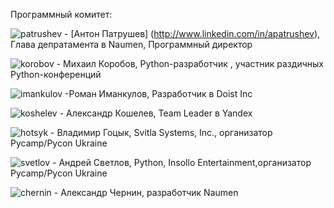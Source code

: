 Программный комитет:

![patrushev](http://dropbucket.ru/pyconru/аpatrushev) -  [Антон Патрушев] (http://www.linkedin.com/in/apatrushev), Глава депратамента в Naumen, Программный директор


![korobov](http://dropbucket.ru/pyconru/korobov) - Михаил Коробов, Python-разработчик , участник раздичных Python-конференций 


![imankulov](http://dropbucket.ru/pyconru/imankulov) -Роман Иманкулов, Разработчик в Doist Inc


![koshelev](http://dropbucket.ru/pyconru/koshelev) - Александр Кошелев, Team Leader в Yandex


![hotsyk](http://dropbucket.ru/pyconru/hotsyk) - Владимир Гоцык, Svitla Systems, Inc., организатор Pycamp/Pycon Ukraine


![svetlov](http://dropbucket.ru/pyconru/svetlov) - Андрей Светлов, Python, Insollo Entertainment,организатор Pycamp/Pycon Ukraine


![chernin](http://dropbucket.ru/pyconru/chernin) -   Александр Чернин, разработчик Naumen
